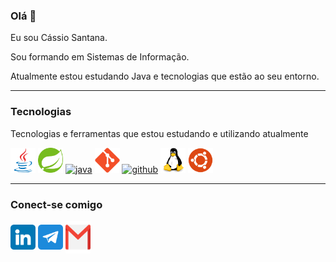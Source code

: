 ### Olá 👋

Eu sou Cássio Santana.

Sou formando em Sistemas de Informação.

Atualmente estou estudando Java e tecnologias que estão ao seu entorno.

---

### Tecnologias

Tecnologias e ferramentas que estou estudando e utilizando atualmente
<p>
          <a href="https://stackshare.io/java" target="_blank"><img src="https://github.com/devicons/devicon/raw/master/icons/java/java-original.svg" alt="java" width="40" height="40" /></a>
  <a href="https://stackshare.io/spring" target="_blank"><img src="https://github.com/devicons/devicon/blob/master/icons/spring/spring-original.svg" alt="java" width="40" height="40" /></a>
  <a href="https://stackshare.io/eclipse" target="_blank"><img src="https://cdn.icon-icons.com/icons2/3110/PNG/512/eclipse_icon_191751.png" alt="java" width="40" height="40" /></a>
  <a href="https://stackshare.io/git" target="_blank"><img src="https://github.com/devicons/devicon/raw/master/icons/git/git-original.svg" alt="git" width="40" height="40" /></a>
        <a href="https://stackshare.io/github" target="_blank"><img src="https://cdn-icons-png.flaticon.com/512/5968/5968896.png" alt="github" width="40" height="40" /></a>
        <a href="https://stackshare.io/linux" target="_blank"><img src="https://github.com/devicons/devicon/raw/master/icons/linux/linux-original.svg" alt="linux" width="40" height="40" /></a>
        <a href="https://stackshare.io/ubuntu" target="_blank"><img src="https://github.com/devicons/devicon/raw/master/icons/ubuntu/ubuntu-plain.svg" alt="java" width="40" height="40" /></a>
</p>

---

### Conect-se comigo
<p>
    <a href="https://www.linkedin.com/in/cassioosantana/" target="_blank"><img align="center" src="https://github.com/cassiosantana/cassiosantana/blob/main/linkedin.png?raw=true" alt="cassiosantana" height="40" width="40" /></a>
    <a href="https://t.me/cassiooroger" target="_blank"><img align="center" src="https://github.com/cassiosantana/cassiosantana/blob/main/telegram.png?raw=true" alt="marcodotcastro" height="40" width="40"/></a> 
  <a href="mailto: cassioo.roger@gmail.com" target="_blank"><img align="center" src="https://github.com/cassiosantana/cassiosantana/blob/main/gmail.png?raw=true" alt="marcodotcastro" height="52" width="40"/></a>
</p>
